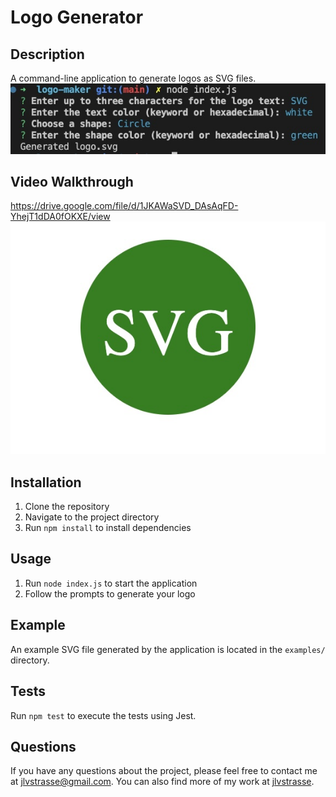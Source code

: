 # Logo Generator

## Description
A command-line application to generate logos as SVG files.
![logo](./screenshots/terminal.jpg)

## Video Walkthrough
https://drive.google.com/file/d/1JKAWaSVD_DAsAqFD-YhejT1dDA0fOKXE/view
![Screenshot](./screenshots/logo.jpg)

## Installation
1. Clone the repository
2. Navigate to the project directory
3. Run `npm install` to install dependencies

## Usage
1. Run `node index.js` to start the application
2. Follow the prompts to generate your logo

## Example
An example SVG file generated by the application is located in the `examples/` directory.

## Tests
Run `npm test` to execute the tests using Jest.

## Questions
 If you have any questions about the project, please feel free to contact me at [jlvstrasse@gmail.com](mailto:jlvstrasse@gmail.com). You can also find more of my work at [jlvstrasse](https://github.com/jlvstrasse).
    